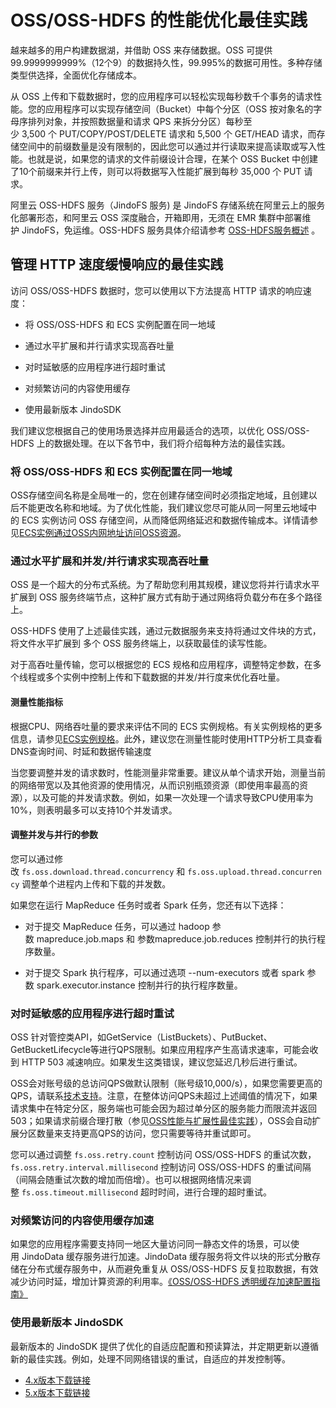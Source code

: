# OSS/OSS-HDFS 的性能优化最佳实践

越来越多的用户构建数据湖，并借助 OSS 来存储数据。OSS 可提供99.9999999999%（12个9）的数据持久性，99.995%的数据可用性。多种存储类型供选择，全面优化存储成本。

从 OSS 上传和下载数据时，您的应用程序可以轻松实现每秒数千个事务的请求性能。您的应用程序可以实现存储空间（Bucket）中每个分区（OSS 按对象名的字母序排列对象，并按照数据量和请求 QPS 来拆分分区）每秒至少 3,500 个 PUT/COPY/POST/DELETE 请求和 5,500 个 GET/HEAD 请求，而存储空间中的前缀数量是没有限制的，因此您可以通过并行读取来提高读取或写入性能。也就是说，如果您的请求的文件前缀设计合理，在某个 OSS Bucket 中创建了10个前缀来并行上传，则可以将数据写入性能扩展到每秒 35,000 个 PUT 请求。

阿里云 OSS-HDFS 服务（JindoFS 服务) 是 JindoFS 存储系统在阿里云上的服务化部署形态，和阿里云 OSS 深度融合，开箱即用，无须在 EMR 集群中部署维护 JindoFS，免运维。OSS-HDFS 服务具体介绍请参考 [OSS-HDFS服务概述](https://help.aliyun.com/document_detail/405089.htm) 。

## 管理 HTTP 速度缓慢响应的最佳实践

访问 OSS/OSS-HDFS 数据时，您可以使用以下方法提高 HTTP 请求的响应速度：

*   将 OSS/OSS-HDFS 和 ECS 实例配置在同一地域
    
*   通过水平扩展和并行请求实现高吞吐量
    
*   对时延敏感的应用程序进行超时重试
    
*   对频繁访问的内容使用缓存
    
*   使用最新版本 JindoSDK
    

我们建议您根据自己的使用场景选择并应用最适合的选项，以优化 OSS/OSS-HDFS 上的数据处理。在以下各节中，我们将介绍每种方法的最佳实践。

### 将 OSS/OSS-HDFS 和 ECS 实例配置在同一地域

OSS存储空间名称是全局唯一的，您在创建存储空间时必须指定地域，且创建以后不能更改名称和地域。为了优化性能，我们建议您尽可能从同一阿里云地域中的 ECS 实例访问 OSS 存储空间，从而降低网络延迟和数据传输成本。详情请参见[ECS实例通过OSS内网地址访问OSS资源](https://help.aliyun.com/document_detail/39584.htm#concept-39584-zh)。

### 通过水平扩展和并发/并行请求实现高吞吐量

OSS 是一个超大的分布式系统。为了帮助您利用其规模，建议您将并行请求水平扩展到 OSS 服务终端节点，这种扩展方式有助于通过网络将负载分布在多个路径上。

OSS-HDFS 使用了上述最佳实践，通过元数据服务来支持将通过文件块的方式，将文件水平扩展到 多个 OSS 服务终端上，以获取最佳的读写性能。

对于高吞吐量传输，您可以根据您的 ECS 规格和应用程序，调整特定参数，在多个线程或多个实例中控制上传和下载数据的并发/并行度来优化吞吐量。

#### 测量性能指标

根据CPU、网络吞吐量的要求来评估不同的 ECS 实例规格。有关实例规格的更多信息，请参见[ECS实例规格](https://help.aliyun.com/document_detail/25374.htm#section-be7-kzc-o1f)。此外，建议您在测量性能时使用HTTP分析工具查看DNS查询时间、时延和数据传输速度

当您要调整并发的请求数时，性能测量非常重要。建议从单个请求开始，测量当前的网络带宽以及其他资源的使用情况，从而识别瓶颈资源（即使用率最高的资源），以及可能的并发请求数。例如，如果一次处理一个请求导致CPU使用率为10%，则表明最多可以支持10个并发请求。

#### 调整并发与并行的参数

您可以通过修改 `fs.oss.download.thread.concurrency` 和 `fs.oss.upload.thread.concurrency` 调整单个进程内上传和下载的并发数。

如果您在运行 MapReduce 任务时或者 Spark 任务，您还有以下选择：

*   对于提交 MapReduce 任务，可以通过 hadoop 参数 mapreduce.job.maps 和 参数mapreduce.job.reduces 控制并行的执行程序数量。
    
*   对于提交 Spark 执行程序，可以通过选项 --num-executors 或者 spark 参数 spark.executor.instance 控制并行的执行程序数量。
    

### 对时延敏感的应用程序进行超时重试

OSS 针对管控类API，如GetService（ListBuckets）、PutBucket、GetBucketLifecycle等进行QPS限制。如果应用程序产生高请求速率，可能会收到 HTTP 503 减速响应。如果发生这类错误，建议您延迟几秒后进行重试。

OSS会对账号级的总访问QPS做默认限制（账号级10,000/s），如果您需要更高的QPS，请联系[技术支持](https://selfservice.console.aliyun.com/ticket/createIndex)。注意，在整体访问QPS未超过上述阈值的情况下，如果请求集中在特定分区，服务端也可能会因为超过单分区的服务能力而限流并返回503；如果请求前缀合理打散（参见[OSS性能与扩展性最佳实践](https://help.aliyun.com/document_detail/64945.htm#concept-xtt-pln-vdb)），OSS会自动扩展分区数量来支持更高QPS的访问，您只需要等待并重试即可。

您可以通过调整 `fs.oss.retry.count` 控制访问 OSS/OSS-HDFS 的重试次数，`fs.oss.retry.interval.millisecond` 控制访问 OSS/OSS-HDFS 的重试间隔（间隔会随重试次数的增加而倍增）。也可以根据网络情况来调整 `fs.oss.timeout.millisecond` 超时时间，进行合理的超时重试。

### 对频繁访问的内容使用缓存加速

如果您的应用程序需要支持同一地区大量访问同一静态文件的场景，可以使用 JindoData 缓存服务进行加速。JindoData 缓存服务将文件以块的形式分散存储在分布式缓存服务中，从而避免重复从 OSS/OSS-HDFS 反复拉取数据，有效减少访问时延，增加计算资源的利用率。[《OSS/OSS-HDFS 透明缓存加速配置指南》](../../jindodata/jindocache/jindo_cache_oss_hdfs_tutorial.md)

### 使用最新版本 JindoSDK

最新版本的 JindoSDK 提供了优化的自适应配置和预读算法，并定期更新以遵循新的最佳实践。例如，处理不同网络错误的重试，自适应的并发控制等。

* [4.x版本下载链接](../../../4.x/jindodata_download.md)
* [5.x版本下载链接](../../jindodata/jindodata_download.md)